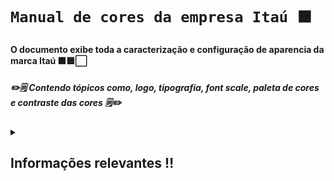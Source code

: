# **`Manual de cores da empresa Itaú 🟧`**

#### O documento exibe toda a caracterização e configuração de aparencia da marca Itaú 🟧🟦⬜ ####
##### ✏️🗒️ Contendo tópicos como, logo, tipografia, font scale, paleta de cores e contraste das cores 🗒️✏️ #####

<details closed> 
  <summary><h2>Informações relevantes ‼️</h2></summary>

  ---

<table>
  <tr>
    <td>
      <img src="imagens/Contraste1.jpeg" alt="Explicação contraste" width="300"/><br><br> 
      <img src="imagens/Contraste2.jpeg" alt="Explicação contraste" width="300"/> 
    </td>
    <td>
      <img src="imagens/Contraste3.jpeg" alt="Explicação contraste" width="300"/> 
    </td>
  </tr>
</table>

---

</details>
